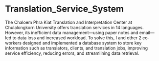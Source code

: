 # Translation_Service_System
The Chaloem Phra Kiat Translation and Interpretation Center at Chulalongkorn University offers translation services in 14 languages. However, its inefficient data management—using paper notes and email—led to data loss and increased workload. To solve this, I and other 2 co-workers designed and implemented a database system to store key information such as translators, clients, and translation jobs, improving service efficiency, reducing errors, and streamlining data retrieval.

